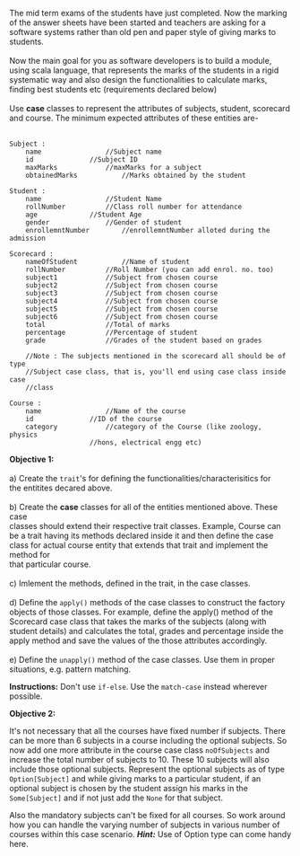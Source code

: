The mid term exams of the students have just completed. Now the marking of the
answer sheets have been started and teachers are asking for a software systems
rather than old pen and paper style of giving marks to students.<br/>
<br/>
Now the main goal for you as software developers is to build a module, using
scala language, that represents the marks of the students in a rigid
systematic way and also design the functionalities to calculate marks, finding
best students etc (requirements declared below)<br/>
<br/>
Use **case** classes to represent the attributes of subjects, student, scorecard
and course. The minimum expected attributes of these entities are-<br/>
<br/>
```
Subject :
	name 				//Subject name
	id				//Subject ID
	maxMarks			//maxMarks for a subject
	obtainedMarks		    //Marks obtained by the student
	
Student :
	name 				//Student Name
	rollNumber			//Class roll number for attendance
	age				//Student Age
	gender				//Gender of student
	enrollemntNumber	    //enrollemntNumber alloted during the admission

Scorecard :
	nameOfStudent		    //Name of student
	rollNumber			//Roll Number (you can add enrol. no. too)
	subject1			//Subject from chosen course
	subject2			//Subject from chosen course
	subject3			//Subject from chosen course
	subject4			//Subject from chosen course
	subject5			//Subject from chosen course
	subject6			//Subject from chosen course
	total				//Total of marks
	percentage			//Percentage of student
	grade				//Grades of the student based on grades

	//Note : The subjects mentioned in the scorecard all should be of type
	//Subject case class, that is, you'll end using case class inside case
	//class

Course :
	name 				//Name of the course
	id 				//ID of the course
	category			//category of the Course (like zoology, physics
					//hons, electrical engg etc)

```
**Objective 1:**<br/>
<br/>
a)  Create the `trait`'s for defining the functionalities/characterisitics for<br/>
the entitites decared above.<br/>
<br/>
b) Create the **case** classes for all of the entities mentioned above. These case<br/>
classes should extend their respective trait classes. Example, Course can<br/>
be a trait having its methods declared inside it and then define the case<br/>
class for actual course entity that extends that trait and implement the method for<br/>
that particular course.<br/>
<br/>
c) Imlement the methods, defined in the trait, in the case classes.<br/>
<br/>
d) Define the `apply()` methods of the case classes to construct the factory
objects of those classes. For example, define the apply() method of the
Scorecard case class that takes the marks of the subjects (along with student
details) and calculates the total, grades and percentage inside the apply
method and save the values of the those attributes accordingly.
<br/><br/>
e) Define the `unapply()` method of the case classes. Use them in proper
situations, e.g. pattern matching.<br/>

**Instructions:** Don't use `if-else`. Use the `match-case` instead wherever possible.

**Objective 2:**

It's not necessary that all the courses have fixed number if subjects. There can be more
than 6 subjects in a course including the optional subjects. So now add one more
attribute in the course case class `noOfSubjects` and increase the total number of
subjects to 10. These 10 subjects will also include those optional subjects. Represent the
optional subjects as of type `Option[Subject]` and while giving marks to a particular
student, if an optional subject is chosen by the student assign his marks in the
`Some[Subject]` and if not just add the `None` for that subject.

Also the mandatory subjects can't be fixed for all courses. So work around how you can
handle the varying number of subjects in various number of courses within this case
scenario. **_Hint:_** Use of Option type can come handy here.

